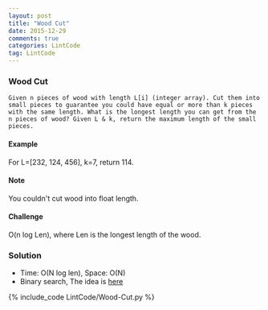 ```yaml
---
layout: post
title: "Wood Cut"
date: 2015-12-29
comments: true
categories: LintCode
tag: LintCode
---
```


### Wood Cut

`Given n pieces of wood with length L[i] (integer array). Cut them into small pieces to guarantee you could have equal or more than k pieces with the same length. What is the longest length you can get from the n pieces of wood? Given L & k, return the maximum length of the small pieces.`

#### Example
For L=[232, 124, 456], k=7, return 114.

#### Note
You couldn't cut wood into float length.

#### Challenge
O(n log Len), where Len is the longest length of the wood.


<!--more-->

### Solution
* Time: O(N log len), Space: O(N)
* Binary search, The idea is [here](http://algorithm.yuanbin.me/zh-cn/binary_search/wood_cut.html)

{% include_code LintCode/Wood-Cut.py %}
